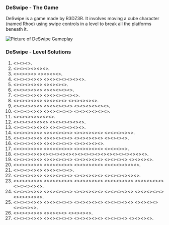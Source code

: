 ### DeSwipe - The Game

DeSwipe is a game made by R3DZ3R. It involves moving a cube character (named Rhoe) using swipe controls in a level to break all the platforms beneath it. 

![Picture of DeSwipe Gameplay](https://media.discordapp.net/attachments/815825363006521374/883851425770246184/fancade.png)

### DeSwipe - Level Solutions

1. <<NE>><<SE>><<SW>>.
2. <<SW>><<NW>><<NE>><<NW>><<SW>><<SE>>.
3. <<SE>><<SW>><<NW>><<NE>> <<SE>><<SW>><<NW>><<NE>>.
4. <<SW>><<SE>><<NE>><<NW>><<SW>> <<NW>><<NE>><<NW>><<SW>><<NW>><<NE>><<SE>>.
5. <<SE>><<SW>><<NW>><<SW>><<SE>> <<NE>><<SE>><<SW>><<NW>>.
6. <<NE>><<SE>><<NW>><<SW>><<NW>> <<NE>><<NW>><<NE>><<SE>><<SW>>.
7. <<NW>><<SW>><<NW>><<NE>><<SE>> <<SW>><<SE>><<NE>><<SE>><<SW>><<NW>>.
8. <<SW>><<NW>><<SW>><<SE>><<NE>> <<SE>><<NE>><<SE>><<NE>> <<SE>><<SW>><<NW>><<NE>><<SE>>.
9. <<NE>><<SE>><<NE>><<NW>><<SW>> <<SE>><<NE>><<SE>><<NE>><<SE>> <<SW>><<NW>><<SW>><<SE>><<NE>><<NW>>.
10. <<SE>><<SW>><<SE>><<SW>><<NW>> <<NE>><<NW>><<SW>><<SE>><<SW>> <<SE>><<SW>><<NW>><<NE>><<NW>><<NE>>.
11. <<NW>><<SW>><<SE>><<SW>><<NW>><<NE>><<NW>>.
12. <<NE>><<SE>><<SW>><<NW>><<NE>><<SW>> <<NW>><<NE>><<SE>><<SW>><<SE>><<SW>>.
13. <<SW>><<SE>><<NE>><<NW>><<NE>><<SE>> <<NE>><<NW>><<SW>><<SW>><<SE>><<NW>>.
14. <<SE>><<NE>><<SW>><<SE>><<NE>> <<SE>><<SW>><<SE>><<NE>><<NW>> <<SW>><<SE>><<NE>><<SW>><<SE>> <<NE>><<SE>><<SW>><<SE>><<NE>>.
15. <<SW>><<NW>><<NE>><<SE>><<SW>> <<NW>><<NE>><<SE>><<SW>><<NW>> <<NE>><<SE>><<SW>><<NW>><<NE>> <<SE>><<NW>><<NE>><<NE>>.
16. <<NW>><<NE>><<NW>><<SW>><<SE>> <<SW>><<NW>><<SW>><<SE>><<NE>> <<NW>><<SW>><<SE>><<SW>><<NW>>.
17. <<SE>><<NE>><<NW>><<SW>><<SE>> <<NE>><<NW>><<SW>><<SE>><<SW>> <<SE>><<SW>><<NW>><<NE>><<SE>> <<SW>><<NW>><<SW>><<SE>>.
18. <<SW>><<SE>><<NE>><<NW>><<NE>><<SE>><<NE>><<NW>><<SW>><<NW>><<SW>><<SE>><<NW>><<NE>><<SE>><<SW>><<SE>><<SW>><<NW>><<SW>><<NW>><<NE>><<SE>>.
19. <<NW>><<NE>><<NW>><<SW>><<NW>> <<NE>><<SE>><<SW>><<NE>><<SW>> <<SE>><<SW>><<SE>><<NE>><<NW>> <<NE>><<NW>><<NE>><<SE>> <<SW>><<NW>><<NE>><<SE>>.
20. <<NE>><<NW>><<SW>><<SE>><<NE>> <<NW>><<SW>><<SE>><<SW>><<NW>> <<SW>><<SE>><<NW>><<SW>><<SE>> <<NE>><<NW>><<NE>><<NW>><<SW>><<SE>>.
21. <<SW>><<SE>><<SW>><<SW>><<SE>> <<SE>><<NE>><<NE>><<NW>><<SW>>.
22. <<SW>><<NW>><<NE>><<SE>><<SW>> <<SE>><<NW>><<SW>><<SE>><<SW>> <<NW>><<NE>><<SE>><<SW>><<NW>> <<NE>><<SE>><<SE>><<NE>><<NW>><<SW>>.
23. <<NW>><<SW>><<NW>><<SW>><<SE>> <<NE>><<NW>><<SW>><<SE>><<NE>> <<SE>><<NE>><<SE>><<NE>><<NW>> <<NE>><<SE>><<SW>><<NW>><<NE>> <<SE>><<NE>><<SE>><<NW>><<NE>> <<NW>><<SW>><<SE>><<SW>><<NW>>.
24. <<NE>><<NW>><<NE>><<NE>><<NW>> <<SW>><<SE>><<SW>><<NE>><<SE>> <<SW>><<SE>><<SW>><<SE>><<NE>> <<NW>><<SW>><<NW>><<NE>><<SE>> <<SW>><<NW>><<SE>><<SW>><<SE>> <<NE>><<SE>><<NE>><<NW>><<NE>>.
25. <<SW>><<SE>><<NE>><<NW>><<NE>> <<NW>><<SW>><<SE>><<NE>><<SE>> <<SW>><<SE>><<SW>><<NW>><<SW>> <<NE>><<SE>><<SW>><<SE>><<NE>> <<SE>><<NE>><<SW>><<NE>> <<NW>><<SW>><<SE>><<SW>>.
26. <<NE>><<NW>><<NE>><<NW>><<NW>> <<NW>><<NE>><<SE>><<SW>> <<SW>><<SE>><<SE>><<SE>>.
27. <<NE>><<NW>><<NE>><<NW>><<SW>> <<SE>><<NE>><<NW>><<NE>><<NW>> <<NE>><<SE>><<SW>><<NW>><<NE>> <<NW>><<SW>><<NW>><<SW>> <<SW>><<SE>><<NW>><<SW>>.
